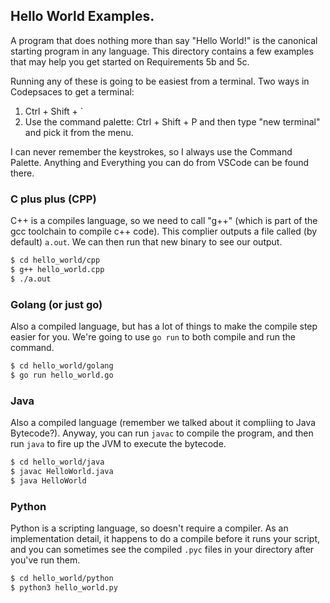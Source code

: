 ## Hello World Examples.

A program that does nothing more than say "Hello World!" is the canonical starting program in any language.  This directory contains a few examples that may help you get started on Requirements 5b and 5c.

Running any of these is going to be easiest from a terminal.  Two ways in Codepsaces to get a terminal: 

1. Ctrl + Shift + `
1. Use the command palette: Ctrl + Shift + P and then type "new terminal" and pick it from the menu.

I can never remember the keystrokes, so I always use the Command Palette.  Anything and Everything you can do from VSCode can be found there.

### C plus plus (CPP)

C++ is a compiles language, so we need to call "g++" (which is part of the gcc toolchain to compile c++ code).  This complier outputs a file called (by default) `a.out`.  We can then run that new binary to see our output.

```bash
$ cd hello_world/cpp
$ g++ hello_world.cpp
$ ./a.out
```

### Golang (or just go)

Also a compiled language, but has a lot of things to make the compile step easier for you.  We're going to use `go run` to both compile and run the command.

```bash
$ cd hello_world/golang
$ go run hello_world.go
```

### Java

Also a compiled language (remember we talked about it compliing to Java Bytecode?).  Anyway, you can run `javac` to compile the program, and then run `java` to fire up the JVM to execute the bytecode.

```bash
$ cd hello_world/java
$ javac HelloWorld.java
$ java HelloWorld
```

### Python

Python is a scripting language, so doesn't require a compiler.  As an implementation detail, it happens to do a compile before it runs your script, and you can sometimes see the compiled `.pyc` files in your directory after you've run them.

```bash
$ cd hello_world/python
$ python3 hello_world.py
```